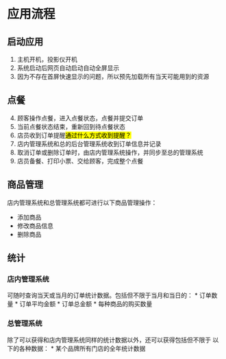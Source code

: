 # 应用流程

## 启动应用
1. 主机开机，投影仪开机
2. 系统启动后网页自动启动自动全屏显示
3. 因为不存在首屏快速显示的问题，所以预先加载所有当天可能用到的资源


## 点餐
4. 顾客操作点餐，进入点餐状态，点餐并提交订单
5. 当前点餐状态结束，重新回到待点餐状态
6. 店员收到订单提醒<mark>通过什么方式收到提醒？</mark>
7. 店内管理系统和总的后台管理系统收到订单信息并记录
8. 取消订单或删除订单时，由店内管理系统操作，并同步至总的管理系统
9. 店员备餐、打印小票、交给顾客，完成整个点餐


## 商品管理
店内管理系统和总管理系统都可进行以下商品管理操作：
* 添加商品
* 修改商品信息
* 删除商品


## 统计

### 店内管理系统
可随时查询当天或当月的订单统计数据。包括但不限于当月和当日的：
    * 订单数量
    * 订单平均金额
    * 订单总金额
    * 每种商品的购买数量

### 总管理系统
除了可以获得和店内管理系统同样的统计数据以外，还可以获得包括但不限于
以下的各种数据：
    * 某个品牌所有门店的全年统计数据
